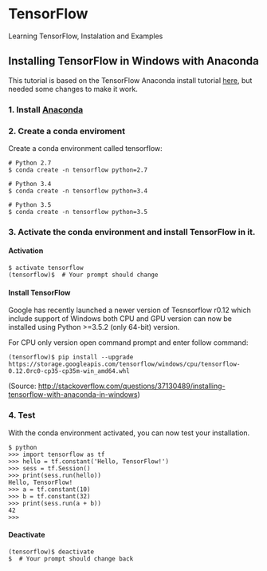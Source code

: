 # TensorFlow
Learning TensorFlow, Instalation and Examples

## Installing TensorFlow in Windows with Anaconda 
This tutorial is based on the TensorFlow Anaconda install tutorial [here](https://www.tensorflow.org/get_started/os_setup), but needed some changes to make it work.

### 1. Install [Anaconda](https://www.continuum.io/downloads) 
### 2. Create a conda enviroment 

Create a conda environment called tensorflow:
```
# Python 2.7
$ conda create -n tensorflow python=2.7

# Python 3.4
$ conda create -n tensorflow python=3.4

# Python 3.5
$ conda create -n tensorflow python=3.5
```

### 3. Activate the conda environment and install TensorFlow in it.
#### Activation
```
$ activate tensorflow
(tensorflow)$  # Your prompt should change
```

#### Install TensorFlow
Google has recently launched a newer version of Tesnsorflow r0.12 which include support of Windows both CPU and GPU version can now be installed using Python >=3.5.2 (only 64-bit) version.

For CPU only version open command prompt and enter follow command:
```
(tensorflow)$ pip install --upgrade https://storage.googleapis.com/tensorflow/windows/cpu/tensorflow-0.12.0rc0-cp35-cp35m-win_amd64.whl
```
(Source: http://stackoverflow.com/questions/37130489/installing-tensorflow-with-anaconda-in-windows)

### 4. Test
With the conda environment activated, you can now test your installation.

``` 
$ python
>>> import tensorflow as tf
>>> hello = tf.constant('Hello, TensorFlow!')
>>> sess = tf.Session()
>>> print(sess.run(hello))
Hello, TensorFlow!
>>> a = tf.constant(10)
>>> b = tf.constant(32)
>>> print(sess.run(a + b))
42
>>>
```

#### Deactivate
```
(tensorflow)$ deactivate
$  # Your prompt should change back
```
